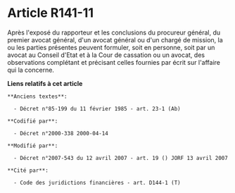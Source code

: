 # Article R141-11

Après l'exposé du rapporteur et les conclusions du procureur général, du premier avocat général, d'un avocat général ou d'un
chargé de mission, la ou les parties présentes peuvent formuler, soit en personne, soit par un avocat au Conseil d'Etat et à
la Cour de cassation ou un avocat, des observations complétant et précisant celles fournies par écrit sur l'affaire qui la
concerne.

**Liens relatifs à cet article**

	**Anciens textes**:

	  - Décret n°85-199 du 11 février 1985 - art. 23-1 (Ab)

	**Codifié par**:

	  - Décret n°2000-338 2000-04-14

	**Modifié par**:

	  - Décret n°2007-543 du 12 avril 2007 - art. 19 () JORF 13 avril 2007

	**Cité par**:

	  - Code des juridictions financières - art. D144-1 (T)
